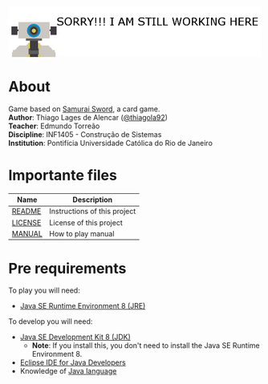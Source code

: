 ![Image of a bot](images/workingBot.png)

# About #
Game based on [Samurai Sword](https://boardgamegeek.com/boardgame/128667/samurai-sword), a card game.  
**Author**: Thiago Lages de Alencar ([@thiagola92](http://github.com/thiagola92))  
**Teacher**: Edmundo Torreão  
**Discipline**: INF1405 - Construção de Sistemas  
**Institution**: Pontifícia Universidade Católica do Rio de Janeiro  

# Importante files #

 Name                                | Description
-------------------------------------|-----------
[README](README.md)                  |Instructions of this project
[LICENSE](LICENSE)                   |License of this project
[MANUAL](documentation/MANUAL.md)    |How to play manual

# Pre requirements #
To play you will need:
* [Java SE Runtime Environment 8 (JRE)](http://www.oracle.com/technetwork/java/javase/downloads/jre8-downloads-2133155.html)

To develop you will need:
* [Java SE Development Kit 8 (JDK)](http://www.oracle.com/technetwork/java/javase/downloads/jdk8-downloads-2133151.html)
  * __Note__: If you install this, you don't need to install the Java SE Runtime Environment 8.
* [Eclipse IDE for Java Developers](https://www.eclipse.org/)
* Knowledge of [Java language](https://docs.oracle.com/javase/tutorial/)
